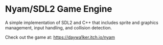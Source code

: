 # Nyam/SDL2 Game Engine

A simple implementation of SDL2 and C++ that includes sprite and graphics management, input handling, and collision detection.

Check out the game at: https://daywa1ker.itch.io/nyam

 





